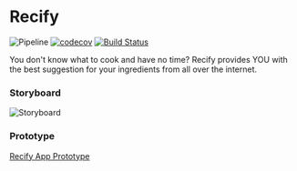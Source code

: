 # Recify
![Pipeline](https://github.com/mobileappdevhm20/team-project-team_3/workflows/Pipeline/badge.svg)
[![codecov](https://codecov.io/gh/mobileappdevhm20/team-project-team_3/branch/master/graph/badge.svg)](https://codecov.io/gh/mobileappdevhm20/team-project-team_3)
[![Build Status](https://travis-ci.com/mobileappdevhm20/team-project-team_3.svg?token=KCq2CEY76tLP3Hx6qSMb&branch=master)](https://travis-ci.com/mobileappdevhm20/team-project-team_3)

You don't know what to cook and have no time? Recify provides YOU with the best suggestion for your ingredients from all over the internet.
### Storyboard
![Storyboard](https://github.com/mobileappdevhm20/team-project-team_3/raw/develop/docs/recipefinder.png "Storyboard")
### Prototype
[Recify App Prototype](https://www.figma.com/proto/6evHuOysZnhX9llKyLIDB6/Recify?node-id=1%3A8&scaling=scale-down)
